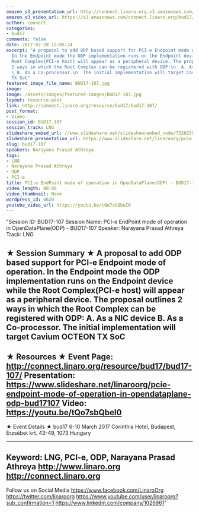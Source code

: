 ```yaml
---
amazon_s3_presentation_url: http://connect.linaro.org.s3.amazonaws.com/bud17/Presentations/BUD17-107%20PCI-e%20EndPoint%20mode.pdf
amazon_s3_video_url: https://s3.amazonaws.com/connect.linaro.org/bud17/Videos/Monday/BUD17-107%20PCI-e%20EndPoint%20mode%20of%20operation%20in%20OpenDataPlane%20%28ODP%29.mp4
author: connect
categories:
- bud17
comments: false
date: 2017-02-28 12:05:24
excerpt: "A proposal to add ODP based support for PCI-e Endpoint mode of operation.
  In the Endpoint mode the ODP implementation runs on the Endpoint device while the
  Root Complex(PCI-e host) will appear as a peripheral device. The proposal outlines
  2 ways in which the Root Complex can be registered with ODP:\n  A. As a NIC device\n
  \ B. As a Co-processor.\n  The initial implementation will target Cavium OCTEON
  TX SoC"
featured_image_file_name: BUD17-107.jpg
image:
image: /assets/images/featured-images/BUD17-107.jpg
layout: resource-post
link: http://connect.linaro.org/resource/bud17/bud17-107/
post_format:
- Video
session_id: BUD17-107
session_track: LNG
slideshare_embed_url: //www.slideshare.net/slideshow/embed_code/73262598
slideshare_presentation_url: https://www.slideshare.net/linaroorg/pcie-endpoint-mode-of-operation-in-opendataplane-odp-bud17107
slug: bud17-107
speakers: Narayana Prasad Athreya
tags:
- LNG
- Narayana Prasad Athreya
- ODP
- PCI-e
title: PCI-e EndPoint mode of operation in OpenDataPlane(ODP) - BUD17-107
video_length: 00:00
video_thumbnail: None
wordpress_id: 4620
youtube_video_url: https://youtu.be/tQo7sbQbeI0
---
```


"Session ID: BUD17-107
Session Name: PCI-e EndPoint mode of operation in OpenDataPlane(ODP) - BUD17-107
Speaker: Narayana Prasad Athreya
Track: LNG

★ Session Summary ★
A proposal to add ODP based support for PCI-e Endpoint mode of operation. In the Endpoint mode the ODP implementation runs on the Endpoint device while the Root Complex(PCI-e host) will appear as a peripheral device. The proposal outlines 2 ways in which the Root Complex can be registered with ODP:
A. As a NIC device
B. As a Co-processor.
The initial implementation will target Cavium OCTEON TX SoC
---------------------------------------------------
★ Resources ★
Event Page: http://connect.linaro.org/resource/bud17/bud17-107/
Presentation: https://www.slideshare.net/linaroorg/pcie-endpoint-mode-of-operation-in-opendataplane-odp-bud17107
Video: https://youtu.be/tQo7sbQbeI0
---------------------------------------------------

★ Event Details ★
bud17
6-10 March 2017
Corinthia Hotel, Budapest,
Erzsébet krt. 43-49,
1073 Hungary

---------------------------------------------------
Keyword: LNG, PCI-e, ODP, Narayana Prasad Athreya
http://www.linaro.org
http://connect.linaro.org
---------------------------------------------------
Follow us on Social Media
https://www.facebook.com/LinaroOrg
https://twitter.com/linaroorg
https://www.youtube.com/user/linaroorg?sub_confirmation=1
https://www.linkedin.com/company/1026961"
